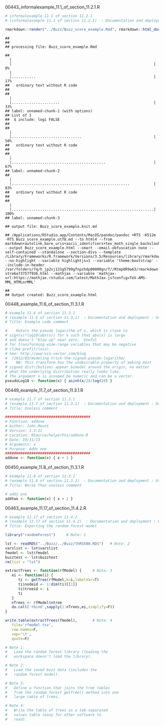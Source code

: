 
00443\_informalexample\_11.1\_of\_section\_11.2.1.R

``` r
# informalexample 11.1 of section 11.2.1 
# (informalexample 11.1 of section 11.2.1)  : Documentation and deployment : Using R markdown to produce milestone documentation : What is R markdown? 

rmarkdown::render("../Buzz/Buzz_score_example.Rmd", rmarkdown::html_document())
```

    ## 
    ## 
    ## processing file: Buzz_score_example.Rmd

    ## 
      |                                                                       
      |                                                                 |   0%
      |                                                                       
      |...........                                                      |  17%
    ##   ordinary text without R code
    ## 
    ## 
      |                                                                       
      |......................                                           |  33%
    ## label: unnamed-chunk-1 (with options) 
    ## List of 1
    ##  $ include: logi FALSE
    ## 
    ## 
      |                                                                       
      |................................                                 |  50%
    ##   ordinary text without R code
    ## 
    ## 
      |                                                                       
      |...........................................                      |  67%
    ## label: unnamed-chunk-2
    ## 
      |                                                                       
      |......................................................           |  83%
    ##   ordinary text without R code
    ## 
    ## 
      |                                                                       
      |.................................................................| 100%
    ## label: unnamed-chunk-3

    ## output file: Buzz_score_example.knit.md

    ## /Applications/RStudio.app/Contents/MacOS/pandoc/pandoc +RTS -K512m -RTS Buzz_score_example.utf8.md --to html4 --from markdown+autolink_bare_uris+ascii_identifiers+tex_math_single_backslash --output Buzz_score_example.html --smart --email-obfuscation none --self-contained --standalone --section-divs --template /Library/Frameworks/R.framework/Versions/3.5/Resources/library/rmarkdown/rmd/h/default.html --no-highlight --variable highlightjs=1 --variable 'theme:bootstrap' --include-in-header /var/folders/7q/h_jp2vj131g5799gfnpzhdp80000gn/T//RtmpOR9a63/rmarkdown-stre6a73757f936.html --mathjax --variable 'mathjax-url:https://mathjax.rstudio.com/latest/MathJax.js?config=TeX-AMS-MML_HTMLorMML'

    ## 
    ## Output created: Buzz_score_example.html

00448\_example\_11.6\_of\_section\_11.3.1.R

``` r
# example 11.6 of section 11.3.1 
# (example 11.6 of section 11.3.1)  : Documentation and deployment : Using comments and version control for running documentation : Writing effective comments 
# Title: Example code comment 

#    Return the pseudo logarithm of x, which is close to
# sign(x)*log10(abs(x)) for x such that abs(x) is large
# and doesn't "blow up" near zero.  Useful
# for transforming wide-range variables that may be negative
# (like profit/loss).
# See: http://www.win-vector.com/blog
#  /2012/03/modeling-trick-the-signed-pseudo-logarithm/
#    NB: This transform has the undesirable property of making most
# signed distributions appear bimodal around the origin, no matter
# what the underlying distribution really looks like.
# The argument x is assumed be numeric and can be a vector.
pseudoLog10 <- function(x) { asinh(x/2)/log(10) }
```

00449\_example\_11.7\_of\_section\_11.3.1.R

``` r
# example 11.7 of section 11.3.1 
# (example 11.7 of section 11.3.1)  : Documentation and deployment : Using comments and version control for running documentation : Writing effective comments 
# Title: Useless comment 

#######################################
# Function: addone
# Author: John Mount
# Version: 1.3.11
# Location: RSource/helperFns/addone.R
# Date: 10/31/13
# Arguments: x
# Purpose: Adds one
#######################################
addone <- function(x) { x + 1 }
```

00450\_example\_11.8\_of\_section\_11.3.1.R

``` r
# example 11.8 of section 11.3.1 
# (example 11.8 of section 11.3.1)  : Documentation and deployment : Using comments and version control for running documentation : Writing effective comments 
# Title: Worse than useless comment 

# adds one
addtwo <- function(x) { x + 2 }
```

00463\_example\_11.17\_of\_section\_11.4.2.R

``` r
# example 11.17 of section 11.4.2 
# (example 11.17 of section 11.4.2)  : Documentation and deployment : Deploying models : Deploying models by export 
# Title: Exporting the random forest model 

library("randomForest")     # Note: 1 

lst <- readRDS("../Buzz/../Buzz/thRS500.RDS")   # Note: 2 
varslist <- lst$varslist
fmodel <- lst$fmodel
buzztest <- lst$buzztest
rm(list = "lst")

extractTrees <- function(rfModel) {     # Note: 3 
   ei <- function(i) {
      ti <- getTree(rfModel,k=i,labelVar=T)
      ti$nodeid <- 1:dim(ti)[[1]]
      ti$treeid <- i
      ti
   }
   nTrees <- rfModel$ntree
   do.call('rbind',sapply(1:nTrees,ei,simplify=F))
}

write.table(extractTrees(fmodel),       # Note: 4 
   file='rfmodel.tsv',
   row.names=F,
   sep='\t',
   quote=F)

# Note 1: 
#   Load the random forest library (loading the 
#   workspace doesn’t load the library). 

# Note 2: 
#   Load the saved buzz data (includes the 
#   random forest model). 

# Note 3: 
#   Define a function that joins the tree tables 
#   from the random forest getTree() method into one 
#   large table of trees. 

# Note 4: 
#   Write the table of trees as a tab-separated 
#   values table (easy for other software to 
#   read). 
```
